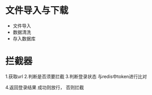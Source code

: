 # 文件导入与下载

- 文件导入
- 数据清洗
- 存入数据库


# 拦截器

1.获取url
2.判断是否须要拦截
3.判断登录状态
	与redis中token进行比对
	
4.返回登录结果 
成功则放行，
否则拦截
<!--stackedit_data:
eyJoaXN0b3J5IjpbNTI3ODc0ODEwLDEwMjEzNTYxMDUsLTI0MT
A3NTA5OCw4NDQ1NjM3NjgsMTI5NDk2NDc3OV19
-->
